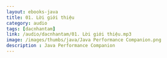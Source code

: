 ```yaml
---
layout: ebooks-java
title: 01. Lời giới thiệu 
category: audio
tags: [dacnhantam]
link: /audio/dacnhantam/01. Lời giới thiệu.mp3 
image: /images/thumbs/java/Java Performance Companion.png
description : Java Performance Companion 
---
```












